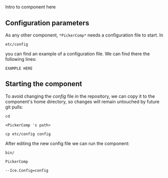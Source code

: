 ```
```
#
``` PickerComp
```
Intro to component here


## Configuration parameters
As any other component,
``` *PickerComp* ```
needs a configuration file to start. In

    etc/config

you can find an example of a configuration file. We can find there the following lines:

    EXAMPLE HERE

    
## Starting the component
To avoid changing the *config* file in the repository, we can copy it to the component's home directory, so changes will remain untouched by future git pulls:

    cd

``` <PickerComp 's path> ```

    cp etc/config config
    
After editing the new config file we can run the component:

    bin/

```PickerComp ```

    --Ice.Config=config
